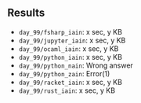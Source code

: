 
## Results

- `day_99/fsharp_iain`: x sec, y KB
- `day_99/jupyter_iain`: x sec, y KB
- `day_99/ocaml_iain`: x sec, y KB
- `day_99/python_iain`: x sec, y KB
- `day_99/python_nain`: Wrong answer
- `day_99/python_zain`: Error(1)
- `day_99/racket_iain`: x sec, y KB
- `day_99/rust_iain`: x sec, y KB
